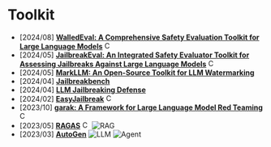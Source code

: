 # Toolkit
- [2024/08] **[WalledEval: A Comprehensive Safety Evaluation Toolkit for Large Language Models](https://arxiv.org/abs/2408.03837)** [<img src="https://github.com/FortAwesome/Font-Awesome/blob/6.x/svgs/brands/github.svg" alt="Code" width="15" height="15">](https://github.com/walledai/walledeval?tab=readme-ov-file#flow-2-judge-benchmarking)
- [2024/05] **[JailbreakEval: An Integrated Safety Evaluator Toolkit for Assessing Jailbreaks Against Large Language Models](https://arxiv.org/abs/2406.09321)** [<img src="https://github.com/FortAwesome/Font-Awesome/blob/6.x/svgs/brands/github.svg" alt="Code" width="15" height="15">](https://github.com/ThuCCSLab/JailbreakEval)
- [2024/05] **[MarkLLM: An Open-Source Toolkit for LLM Watermarking](https://arxiv.org/abs/2405.10051)**
- [2024/04] **[Jailbreakbench](https://github.com/JailbreakBench/jailbreakbench)**
- [2024/04] **[LLM Jailbreaking Defense](https://github.com/YihanWang617/llm-jailbreaking-defense?tab=readme-ov-file)**
- [2024/02] **[EasyJailbreak](https://luozisheng.com/)** [<img src="https://github.com/FortAwesome/Font-Awesome/blob/6.x/svgs/brands/github.svg" alt="Code" width="15" height="15">](https://github.com/EasyJailbreak/EasyJailbreak)
- [2023/10] **[garak: A Framework for Large Language Model Red Teaming](https://arxiv.org/abs/2406.11036)** [<img src="https://github.com/FortAwesome/Font-Awesome/blob/6.x/svgs/brands/github.svg" alt="Code" width="15" height="15">](https://github.com/leondz/garak)
- [2023/05] **[RAGAS](https://docs.ragas.io/en/stable/)** [<img src="https://github.com/FortAwesome/Font-Awesome/blob/6.x/svgs/brands/github.svg" alt="Code" width="15" height="15">](https://github.com/explodinggradients/ragas) ![RAG](https://img.shields.io/badge/RAG-87b800)
- [2023/03] **[AutoGen](https://github.com/microsoft/autogen)** ![LLM](https://img.shields.io/badge/LLM-589cf4) ![Agent](https://img.shields.io/badge/Agent-87b800)
